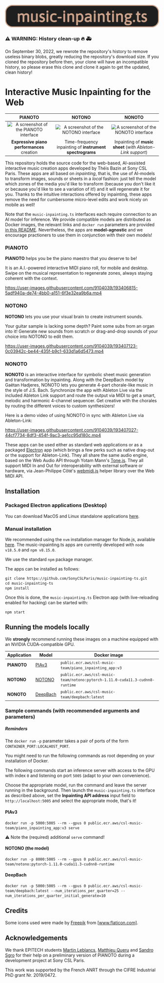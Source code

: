 ![Pianoto-logo](assets/music-inpainting-ts.png)

### :warning: WARNING: History clean-up :fire: :ambulance:

On September 30, 2022, we rewrote the repository's history to remove useless binary blobs, greatly reducing the repository's download size.
If you cloned the repository before then, your clone will have an incompatible history, so please erase this clone and clone it again to get the updated, clean history!

# Interactive Music Inpainting for the Web


| PIANOTO | NOTONO | NONOTO |
| :-----: | :----: | :----: |
| <img width="700" alt="A screenshot of the PIANOTO interface" src="https://user-images.githubusercontent.com/9104039/193407898-fa4fe8e7-4b4f-4389-83f8-e1f69892cdf6.png"> | <img width="700" alt="A screenshot of the NOTONO interface" src="https://user-images.githubusercontent.com/9104039/193407225-9aad0d6a-ad73-42f5-a339-85a381575a48.png"> | <img width="700" alt="A screenshot of the NONOTO interface" src="https://user-images.githubusercontent.com/9104039/193407575-3e906ebc-03b9-4ad6-9aac-1ed95a1b65e6.png"> |
|**Expressive piano performances** creation|Time-frequency inpainting of **instrument spectrograms**|Inpainting of **music sheet** (*with Ableton-Link support*)|

This repository holds the source code for the web-based, AI-assisted interactive music creation apps developed by Théis Bazin at Sony CSL Paris.
These apps are all based on *inpainting*, that is, the use of AI-models to transform images, sounds or sheets in a *local* fashion: just tell the model which zones of the media you'd like to transform (because you don't like it or because you'd like to see a variation of it!) and it will regenerate it for you. Thanks to the intuitive interactions offered by inpainting, these apps remove the need for cumbersome micro-level edits and work nicely on mobile as well!

Note that the `music-inpainting.ts` interfaces each require connection to an AI model for inference. We provide compatible models are distributed as Docker images, the relevant links and ```docker run``` parameters are provided [in this README](#running-the-models-locally). Nevertheless, the apps are **model-agnostic** and we encourage practioners to use them in conjunction with their own models!

### PIANOTO

**PIANOTO** helps you be the piano maestro that you deserve to be!

It is an A.I.-powered interactive MIDI piano roll, for mobile and desktop. Swipe on the musical representation to regenerate zones, always staying coherent with the context.

https://user-images.githubusercontent.com/9104039/193406815-5adf940a-de74-4bb0-a151-6f3e32ea9b6a.mp4

### NOTONO

**NOTONO** lets you use your visual brain to create instrument sounds.

Your guitar sample is lacking some depth? Paint some subs from an organ into it! Generate new sounds from scratch or drag-and-drop sounds of your choice into NOTONO to edit them.

https://user-images.githubusercontent.com/9104039/193407123-0c03942c-be44-435f-b9c1-633d1a6d5473.mp4

### NONOTO

**NONOTO** is an interactive interface for symbolic sheet music generation and transformation by inpainting.
Along with the DeepBach model by Gaëtan Hadjeres, NONOTO lets you generate 4-part chorale-like music in the style of J.S. Bach. Synchronize the app with Ableton Live via the included Ableton Link support and route the output via MIDI to get a smart, melodic and harmonic 4-channel sequencer. Get creative with the chorales by routing the different voices to custom synthesizers!

Here is a demo video of using NONOTO in sync with Ableton Live via Ableton-Link:

https://user-images.githubusercontent.com/9104039/193407027-44cf7734-8df3-454f-9ac3-ae1cc95d180c.mp4

These apps can be used either as standard web applications or as a packaged [Electron](https://electronjs.org/) app (which brings a few perks such as native drag-out or the support for Ableton-Link).
They all share the same audio engine, based on the Web Audio API through Yotam Mann's [Tone.js](https://github.com/Tonejs/Tone.js/).
They all support MIDI In and Out for interoperability with external software or hardware, via Jean-Philippe Côté's [webmidi.js](https://github.com/djipco/webmidi/) helper library over the Web MIDI API.

## Installation

### Packaged Electron applications (Desktop)

You can download MacOS and Linux standalone applications
[here](https://github.com/SonyCSLParis/NONOTO/releases).

### Manual installation

We recommended using the `nvm` installation manager for Node.js, available
[here](https://github.com/nvm-sh/nvm#installing-and-updating).
The music-inpainting.ts apps are currently developed with `node v18.5.0` and `npm v8.15.0`.

We use the standard `npm` package manager.

The apps can be installed as follows:

```shell
git clone https://github.com/SonyCSLParis/music-inpainting-ts.git
cd music-inpainting-ts
npm install
```

Once this is done, the `music-inpainting.ts` Electron app (with live-reloading enabled for hacking) can be started with:

```shell
npm start
```

## Running the models locally

We **strongly** recommend running these images on a machine equipped with an NVIDIA CUDA-compatible GPU.

|Application|Model|Docker image|
|-----------|----|-----|
|**PIANOTO**|[PIAv3](https://ghadjeres.github.io/piano-inpainting-application/)|`public.ecr.aws/csl-music-team/piano_inpainting_app:v3`|
|**NOTONO**|[NOTONO](https://github.com/SonyCSLParis/interactive-spectrogram-inpainting/)|`public.ecr.aws/csl-music-team/notono:pytorch-1.11.0-cuda11.3-cudnn8-runtime`
|**NONOTO**|[DeepBach](https://github.com/Ghadjeres/DeepBach)|`public.ecr.aws/csl-music-team/deepbach:latest`

### Sample commands (with recommended arguments and parameters)

##### Reminders

The `docker run` `-p` parameter takes a pair of ports of the form `CONTAINER_PORT:LOCALHOST_PORT`.

You might need to run the following commands as root depending on your installation of Docker.


The following commands start an inference server with access to the GPU with index `0` and listening on port `5005` (adapt to your own convenience).

Choose the appropriate model, run the command and leave the server running in the background. Then launch the `music-inpainting.ts` interface as described above, set the **Inpainting API address** input field to `http://localhost:5005` and select the appropriate mode, that's it!

#### PIAv3

```shell
docker run -p 5000:5005 --rm --gpus 0 public.ecr.aws/csl-music-team/piano_inpainting_app:v3 serve
```

⚠️ Note the (required) additional `serve` command!

#### NOTONO (the model)

```shell
docker run -p 8000:5005 --rm --gpus 0 public.ecr.aws/csl-music-team/notono:pytorch-1.11.0-cuda11.3-cudnn8-runtime
```

#### DeepBach

```shell
docker run -p 5000:5005 --rm --gpus 0 public.ecr.aws/csl-music-team/deepbach:latest --num_iterations_per_quarter=25 --num_iterations_per_quarter_initial_generate=10
```

## Credits

Some icons used were made by [Freepik](https://www.flaticon.com/authors/freepik) from [www.flaticon.com].

## Acknowledgements

We thank EPITECH students [Martin Leblancs](https://github.com/MartinLeblancs/), [Matthieu Queru](https://github.com/Matthieu33197) and [Sandro Sgro](https://github.com/Aspoing) for their
help on a preliminary version of PIANOTO during a development project at Sony CSL Paris.

This work was supported by the French ANRT through the CIFRE Industrial PhD grant Nr.
2019/0472.

